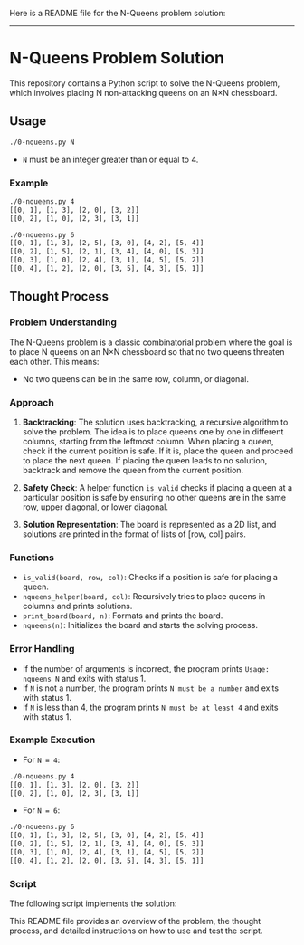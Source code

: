 Here is a README file for the N-Queens problem solution:

---

# N-Queens Problem Solution

This repository contains a Python script to solve the N-Queens problem, which involves placing N non-attacking queens on an N×N chessboard.

## Usage

```sh
./0-nqueens.py N
```

- `N` must be an integer greater than or equal to 4.

### Example

```sh
./0-nqueens.py 4
[[0, 1], [1, 3], [2, 0], [3, 2]]
[[0, 2], [1, 0], [2, 3], [3, 1]]

./0-nqueens.py 6
[[0, 1], [1, 3], [2, 5], [3, 0], [4, 2], [5, 4]]
[[0, 2], [1, 5], [2, 1], [3, 4], [4, 0], [5, 3]]
[[0, 3], [1, 0], [2, 4], [3, 1], [4, 5], [5, 2]]
[[0, 4], [1, 2], [2, 0], [3, 5], [4, 3], [5, 1]]
```

## Thought Process

### Problem Understanding

The N-Queens problem is a classic combinatorial problem where the goal is to place N queens on an N×N chessboard so that no two queens threaten each other. This means:
- No two queens can be in the same row, column, or diagonal.

### Approach

1. **Backtracking**: The solution uses backtracking, a recursive algorithm to solve the problem. The idea is to place queens one by one in different columns, starting from the leftmost column. When placing a queen, check if the current position is safe. If it is, place the queen and proceed to place the next queen. If placing the queen leads to no solution, backtrack and remove the queen from the current position.

2. **Safety Check**: A helper function `is_valid` checks if placing a queen at a particular position is safe by ensuring no other queens are in the same row, upper diagonal, or lower diagonal.

3. **Solution Representation**: The board is represented as a 2D list, and solutions are printed in the format of lists of [row, col] pairs.

### Functions

- `is_valid(board, row, col)`: Checks if a position is safe for placing a queen.
- `nqueens_helper(board, col)`: Recursively tries to place queens in columns and prints solutions.
- `print_board(board, n)`: Formats and prints the board.
- `nqueens(n)`: Initializes the board and starts the solving process.

### Error Handling

- If the number of arguments is incorrect, the program prints `Usage: nqueens N` and exits with status 1.
- If `N` is not a number, the program prints `N must be a number` and exits with status 1.
- If `N` is less than 4, the program prints `N must be at least 4` and exits with status 1.

### Example Execution

- For `N = 4`:

```sh
./0-nqueens.py 4
[[0, 1], [1, 3], [2, 0], [3, 2]]
[[0, 2], [1, 0], [2, 3], [3, 1]]
```

- For `N = 6`:

```sh
./0-nqueens.py 6
[[0, 1], [1, 3], [2, 5], [3, 0], [4, 2], [5, 4]]
[[0, 2], [1, 5], [2, 1], [3, 4], [4, 0], [5, 3]]
[[0, 3], [1, 0], [2, 4], [3, 1], [4, 5], [5, 2]]
[[0, 4], [1, 2], [2, 0], [3, 5], [4, 3], [5, 1]]
```

### Script

The following script implements the solution:


This README file provides an overview of the problem, the thought process, and detailed instructions on how to use and test the script.